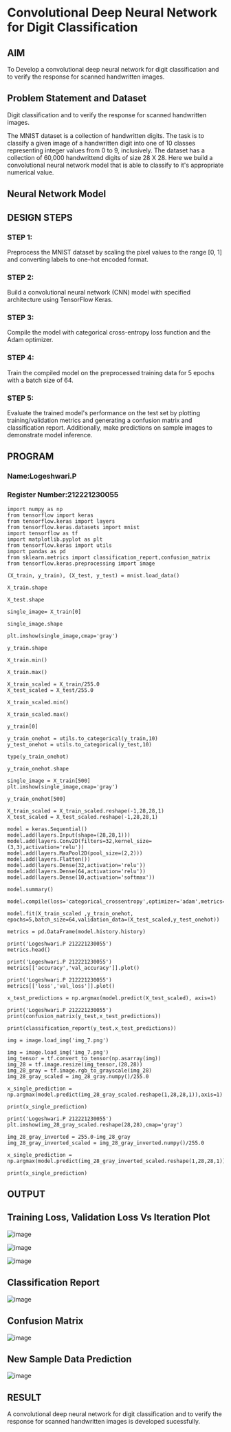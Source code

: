 # Convolutional Deep Neural Network for Digit Classification

## AIM

To Develop a convolutional deep neural network for digit classification and to verify the response for scanned handwritten images.

## Problem Statement and Dataset
Digit classification and to verify the response for scanned handwritten images.

The MNIST dataset is a collection of handwritten digits. The task is to classify a given image of a handwritten digit into one of 10 classes representing integer values from 0 to 9, inclusively. The dataset has a collection of 60,000 handwrittend digits of size 28 X 28. Here we build a convolutional neural network model that is able to classify to it's appropriate numerical value.
## Neural Network Model
## DESIGN STEPS

### STEP 1:
Preprocess the MNIST dataset by scaling the pixel values to the range [0, 1] and converting labels to one-hot encoded format.

### STEP 2:
Build a convolutional neural network (CNN) model with specified architecture using TensorFlow Keras.

### STEP 3:
Compile the model with categorical cross-entropy loss function and the Adam optimizer.

### STEP 4:
Train the compiled model on the preprocessed training data for 5 epochs with a batch size of 64.

### STEP 5:
Evaluate the trained model's performance on the test set by plotting training/validation metrics and generating a confusion matrix and classification report. Additionally, make predictions on sample images to demonstrate model inference.

## PROGRAM

### Name:Logeshwari.P
### Register Number:212221230055


```
import numpy as np
from tensorflow import keras
from tensorflow.keras import layers
from tensorflow.keras.datasets import mnist
import tensorflow as tf
import matplotlib.pyplot as plt
from tensorflow.keras import utils
import pandas as pd
from sklearn.metrics import classification_report,confusion_matrix
from tensorflow.keras.preprocessing import image

(X_train, y_train), (X_test, y_test) = mnist.load_data()

X_train.shape

X_test.shape

single_image= X_train[0]

single_image.shape

plt.imshow(single_image,cmap='gray')

y_train.shape

X_train.min()

X_train.max()

X_train_scaled = X_train/255.0
X_test_scaled = X_test/255.0

X_train_scaled.min()

X_train_scaled.max()

y_train[0]

y_train_onehot = utils.to_categorical(y_train,10)
y_test_onehot = utils.to_categorical(y_test,10)

type(y_train_onehot)

y_train_onehot.shape

single_image = X_train[500]
plt.imshow(single_image,cmap='gray')

y_train_onehot[500]

X_train_scaled = X_train_scaled.reshape(-1,28,28,1)
X_test_scaled = X_test_scaled.reshape(-1,28,28,1)

model = keras.Sequential()
model.add(layers.Input(shape=(28,28,1)))
model.add(layers.Conv2D(filters=32,kernel_size=(3,3),activation='relu'))
model.add(layers.MaxPool2D(pool_size=(2,2)))
model.add(layers.Flatten())
model.add(layers.Dense(32,activation='relu'))
model.add(layers.Dense(64,activation='relu'))
model.add(layers.Dense(10,activation='softmax'))

model.summary()

model.compile(loss='categorical_crossentropy',optimizer='adam',metrics='accuracy')

model.fit(X_train_scaled ,y_train_onehot, epochs=5,batch_size=64,validation_data=(X_test_scaled,y_test_onehot))

metrics = pd.DataFrame(model.history.history)

print('Logeshwari.P 212221230055')
metrics.head()

print('Logeshwari.P 212221230055')
metrics[['accuracy','val_accuracy']].plot()

print('Logeshwari.P 212221230055')
metrics[['loss','val_loss']].plot()

x_test_predictions = np.argmax(model.predict(X_test_scaled), axis=1)

print('Logeshwari.P 212221230055')
print(confusion_matrix(y_test,x_test_predictions))

print(classification_report(y_test,x_test_predictions))

img = image.load_img('img_7.png')

img = image.load_img('img_7.png')
img_tensor = tf.convert_to_tensor(np.asarray(img))
img_28 = tf.image.resize(img_tensor,(28,28))
img_28_gray = tf.image.rgb_to_grayscale(img_28)
img_28_gray_scaled = img_28_gray.numpy()/255.0

x_single_prediction = np.argmax(model.predict(img_28_gray_scaled.reshape(1,28,28,1)),axis=1)

print(x_single_prediction)

print('Logeshwari.P 212221230055')
plt.imshow(img_28_gray_scaled.reshape(28,28),cmap='gray')

img_28_gray_inverted = 255.0-img_28_gray
img_28_gray_inverted_scaled = img_28_gray_inverted.numpy()/255.0

x_single_prediction = np.argmax(model.predict(img_28_gray_inverted_scaled.reshape(1,28,28,1)),axis=1)

print(x_single_prediction)
```

## OUTPUT

## Training Loss, Validation Loss Vs Iteration Plot

![image](https://github.com/logeshwari2004/mnist-classification/assets/94211349/94c7f35a-054b-4499-81fe-26966ae2c97e)

![image](https://github.com/logeshwari2004/mnist-classification/assets/94211349/85ba00a6-5b7f-441a-8f99-34248e2dbfde)

![image](https://github.com/logeshwari2004/mnist-classification/assets/94211349/e1cc7c71-5114-46ca-8b5b-65d5e176aa15)

## Classification Report

![image](https://github.com/logeshwari2004/mnist-classification/assets/94211349/ceff57a5-3cc6-447f-9e2f-a50c23bec6d2)


## Confusion Matrix
![image](https://github.com/logeshwari2004/mnist-classification/assets/94211349/e3e8b5b7-93f1-4c59-acc9-309b05e0bdc8)

## New Sample Data Prediction

![image](https://github.com/logeshwari2004/mnist-classification/assets/94211349/bc92e5f7-93f5-49eb-b26f-0639e8d82d92)



## RESULT
A convolutional deep neural network for digit classification and to verify the response for scanned handwritten images is developed sucessfully.
